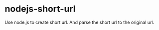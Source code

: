 nodejs-short-url
================

Use node.js to create  short url. And parse the short url to the original url.
